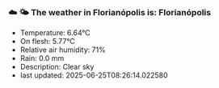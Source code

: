 ### ☁️ 🌤️  The weather in Florianópolis is: Florianópolis

- Temperature: 6.64°C
- On flesh: 5.77°C
- Relative air humidity: 71%
- Rain: 0.0 mm
- Description: Clear sky
- last updated: 2025-06-25T08:26:14.022580
